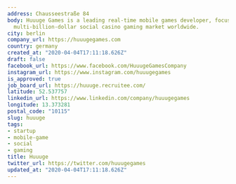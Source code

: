 ```yaml
---
address: Chausseestraße 84
body: Huuuge Games is a leading real-time mobile games developer, focused on the fast-growing
  multi-billion-dollar social casino gaming market worldwide.
city: berlin
company_url: https://huuugegames.com
country: germany
created_at: "2020-04-04T17:11:18.626Z"
draft: false
facebook_url: https://www.facebook.com/HuuugeGamesCompany
instagram_url: https://www.instagram.com/huuugegames
is_approved: true
job_board_url: https://huuuge.recruitee.com/
latitude: 52.537757
linkedin_url: https://www.linkedin.com/company/huuugegames
longitude: 13.373281
postal_code: "10115"
slug: huuuge
tags:
- startup
- mobile-game
- social
- gaming
title: Huuuge
twitter_url: https://twitter.com/huuugegames
updated_at: "2020-04-04T17:11:18.626Z"
---
```


